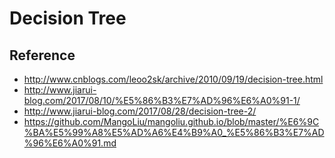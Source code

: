 # Decision Tree

## Reference

- http://www.cnblogs.com/leoo2sk/archive/2010/09/19/decision-tree.html
- http://www.jiarui-blog.com/2017/08/10/%E5%86%B3%E7%AD%96%E6%A0%91-1/
- http://www.jiarui-blog.com/2017/08/28/decision-tree-2/
- https://github.com/MangoLiu/mangoliu.github.io/blob/master/%E6%9C%BA%E5%99%A8%E5%AD%A6%E4%B9%A0_%E5%86%B3%E7%AD%96%E6%A0%91.md